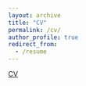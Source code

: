 ```yaml
---
layout: archive
title: "CV"
permalink: /cv/
author_profile: true
redirect_from:
  - /resume
---
```


<a href="files/Academic_CV_Adrien_Berard-2024.pdf" target="_blank">CV</a>


